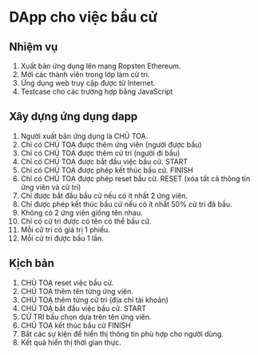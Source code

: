 DApp cho việc bầu cử
===

Nhiệm vụ
---

1. Xuất bản ứng dụng lên mạng Ropsten Ethereum.
2. Mời các thành viên trong lớp làm cử tri.
3. Ứng dụng web truy cập được từ Internet.
4. Testcase cho các trường hợp bằng JavaScript

Xây dựng ứng dụng dapp
---

1. Người xuất bản ứng dụng là CHỦ TOẠ.
2. Chỉ có CHỦ TOẠ được thêm ứng viên (người được bầu)
3. Chỉ có CHỦ TOẠ được thêm cử tri (người đi bầu)
4. Chỉ có CHỦ TOẠ được bắt đầu việc bầu cử. START
5. Chỉ có CHỦ TOẠ được phép kết thúc bầu cử. FINISH
6. Chỉ có CHỦ TOẠ được phép reset bầu cử. RESET (xóa tất cả thông tin ứng viên và cử tri)
7. Chỉ được bắt đầu bầu cử nếu có ít nhất 2 ứng viên.
8. Chỉ được phép kết thúc bầu cử nếu có ít nhất 50% cử tri đã bầu.
9. Không có 2 ứng viên giống tên nhau.
10. Chỉ có cử tri được có tên có thể bầu cử.
11. Mỗi cử tri có giá trị 1 phiếu.
12. Mỗi cử tri được bầu 1 lần.

Kịch bản
---

1. CHỦ TOẠ reset việc bầu cử.
2. CHỦ TOẠ thêm tên từng ứng viên.
3. CHỦ TOẠ thêm từng cử tri (địa chỉ tài khoản)
4. CHỦ TOẠ bắt đầu việc bầu cử. START
5. CỬ TRI bầu chọn dựa trên tên ứng viên.
6. CHỦ TOẠ kết thúc bầu cử FINISH
7. Bắt các sự kiện để hiển thị thông tin phù hợp cho người dùng.
8. Kết quả hiển thị thời gian thực.
